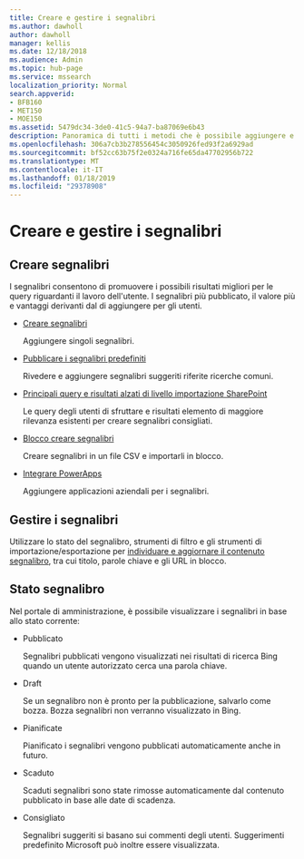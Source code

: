 ```yaml
---
title: Creare e gestire i segnalibri
ms.author: dawholl
author: dawholl
manager: kellis
ms.date: 12/18/2018
ms.audience: Admin
ms.topic: hub-page
ms.service: mssearch
localization_priority: Normal
search.appverid:
- BFB160
- MET150
- MOE150
ms.assetid: 5479dc34-3de0-41c5-94a7-ba87069e6b43
description: Panoramica di tutti i metodi che è possibile aggiungere e creare segnalibri per i risultati di lavoro di Microsoft Search
ms.openlocfilehash: 306a7cb3b278556454c3050926fed93f2a6929ad
ms.sourcegitcommit: bf52cc63b75f2e0324a716fe65da47702956b722
ms.translationtype: MT
ms.contentlocale: it-IT
ms.lasthandoff: 01/18/2019
ms.locfileid: "29378908"
---
```

# <a name="create-and-manage-bookmarks"></a>Creare e gestire i segnalibri

## <a name="create-bookmarks"></a>Creare segnalibri

I segnalibri consentono di promuovere i possibili risultati migliori per le query riguardanti il lavoro dell'utente. I segnalibri più pubblicato, il valore più e vantaggi derivanti dal di aggiungere per gli utenti.
  
- [Creare segnalibri](create-bookmarks.md)
    
    Aggiungere singoli segnalibri.
    
- [Pubblicare i segnalibri predefiniti](publish-default-bookmarks.md)
    
    Rivedere e aggiungere segnalibri suggeriti riferite ricerche comuni.
    
- [Principali query e risultati alzati di livello importazione SharePoint](import-sharepoint-promoted-results-and-top-queries.md)
    
    Le query degli utenti di sfruttare e risultati elemento di maggiore rilevanza esistenti per creare segnalibri consigliati.
    
- [Blocco creare segnalibri](bulk-create-bookmarks.md)
    
    Creare segnalibri in un file CSV e importarli in blocco.
    
- [Integrare PowerApps](integrate-powerapps.md)
    
    Aggiungere applicazioni aziendali per i segnalibri.
    
## <a name="manage-bookmarks"></a>Gestire i segnalibri

Utilizzare lo stato del segnalibro, strumenti di filtro e gli strumenti di importazione/esportazione per [individuare e aggiornare il contenuto segnalibro](manage-bookmarks.md), tra cui titolo, parole chiave e gli URL in blocco.
  
## <a name="bookmark-status"></a>Stato segnalibro

Nel portale di amministrazione, è possibile visualizzare i segnalibri in base allo stato corrente:
  
- Pubblicato
    
    Segnalibri pubblicati vengono visualizzati nei risultati di ricerca Bing quando un utente autorizzato cerca una parola chiave.
    
- Draft 
    
    Se un segnalibro non è pronto per la pubblicazione, salvarlo come bozza. Bozza segnalibri non verranno visualizzato in Bing.
    
- Pianificate
    
    Pianificato i segnalibri vengono pubblicati automaticamente anche in futuro.
    
- Scaduto
    
    Scaduti segnalibri sono state rimosse automaticamente dal contenuto pubblicato in base alle date di scadenza.
    
- Consigliato
    
    Segnalibri suggeriti si basano sui commenti degli utenti. Suggerimenti predefinito Microsoft può inoltre essere visualizzata.

  

